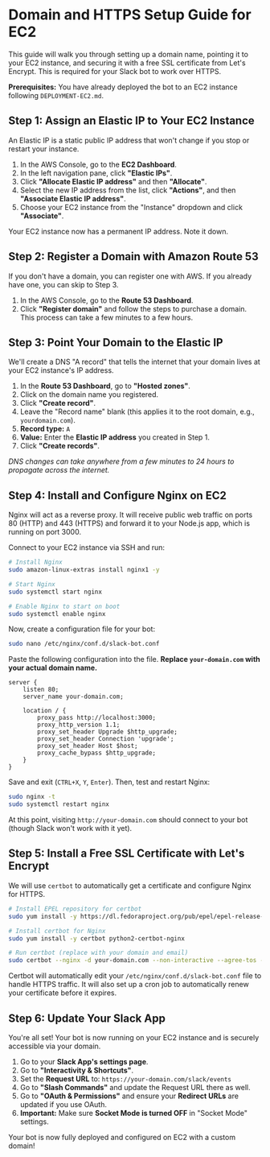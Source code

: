 # Domain and HTTPS Setup Guide for EC2

This guide will walk you through setting up a domain name, pointing it to your EC2 instance, and securing it with a free SSL certificate from Let's Encrypt. This is required for your Slack bot to work over HTTPS.

**Prerequisites:** You have already deployed the bot to an EC2 instance following `DEPLOYMENT-EC2.md`.

## Step 1: Assign an Elastic IP to Your EC2 Instance

An Elastic IP is a static public IP address that won't change if you stop or restart your instance.

1.  In the AWS Console, go to the **EC2 Dashboard**.
2.  In the left navigation pane, click **"Elastic IPs"**.
3.  Click **"Allocate Elastic IP address"** and then **"Allocate"**.
4.  Select the new IP address from the list, click **"Actions"**, and then **"Associate Elastic IP address"**.
5.  Choose your EC2 instance from the "Instance" dropdown and click **"Associate"**.

Your EC2 instance now has a permanent IP address. Note it down.

## Step 2: Register a Domain with Amazon Route 53

If you don't have a domain, you can register one with AWS. If you already have one, you can skip to Step 3.

1.  In the AWS Console, go to the **Route 53 Dashboard**.
2.  Click **"Register domain"** and follow the steps to purchase a domain. This process can take a few minutes to a few hours.

## Step 3: Point Your Domain to the Elastic IP

We'll create a DNS "A record" that tells the internet that your domain lives at your EC2 instance's IP address.

1.  In the **Route 53 Dashboard**, go to **"Hosted zones"**.
2.  Click on the domain name you registered.
3.  Click **"Create record"**.
4.  Leave the "Record name" blank (this applies it to the root domain, e.g., `yourdomain.com`).
5.  **Record type:** `A`
6.  **Value:** Enter the **Elastic IP address** you created in Step 1.
7.  Click **"Create records"**.

_DNS changes can take anywhere from a few minutes to 24 hours to propagate across the internet._

## Step 4: Install and Configure Nginx on EC2

Nginx will act as a reverse proxy. It will receive public web traffic on ports 80 (HTTP) and 443 (HTTPS) and forward it to your Node.js app, which is running on port 3000.

Connect to your EC2 instance via SSH and run:

```bash
# Install Nginx
sudo amazon-linux-extras install nginx1 -y

# Start Nginx
sudo systemctl start nginx

# Enable Nginx to start on boot
sudo systemctl enable nginx
```

Now, create a configuration file for your bot:

```bash
sudo nano /etc/nginx/conf.d/slack-bot.conf
```

Paste the following configuration into the file. **Replace `your-domain.com` with your actual domain name.**

```nginx
server {
    listen 80;
    server_name your-domain.com;

    location / {
        proxy_pass http://localhost:3000;
        proxy_http_version 1.1;
        proxy_set_header Upgrade $http_upgrade;
        proxy_set_header Connection 'upgrade';
        proxy_set_header Host $host;
        proxy_cache_bypass $http_upgrade;
    }
}
```

Save and exit (`CTRL+X`, `Y`, `Enter`). Then, test and restart Nginx:

```bash
sudo nginx -t
sudo systemctl restart nginx
```

At this point, visiting `http://your-domain.com` should connect to your bot (though Slack won't work with it yet).

## Step 5: Install a Free SSL Certificate with Let's Encrypt

We will use `certbot` to automatically get a certificate and configure Nginx for HTTPS.

```bash
# Install EPEL repository for certbot
sudo yum install -y https://dl.fedoraproject.org/pub/epel/epel-release-latest-7.noarch.rpm

# Install certbot for Nginx
sudo yum install -y certbot python2-certbot-nginx

# Run certbot (replace with your domain and email)
sudo certbot --nginx -d your-domain.com --non-interactive --agree-tos -m your-email@example.com
```

Certbot will automatically edit your `/etc/nginx/conf.d/slack-bot.conf` file to handle HTTPS traffic. It will also set up a cron job to automatically renew your certificate before it expires.

## Step 6: Update Your Slack App

You're all set! Your bot is now running on your EC2 instance and is securely accessible via your domain.

1.  Go to your **Slack App's settings page**.
2.  Go to **"Interactivity & Shortcuts"**.
3.  Set the **Request URL** to: `https://your-domain.com/slack/events`
4.  Go to **"Slash Commands"** and update the Request URL there as well.
5.  Go to **"OAuth & Permissions"** and ensure your **Redirect URLs** are updated if you use OAuth.
6.  **Important:** Make sure **Socket Mode is turned OFF** in "Socket Mode" settings.

Your bot is now fully deployed and configured on EC2 with a custom domain!
